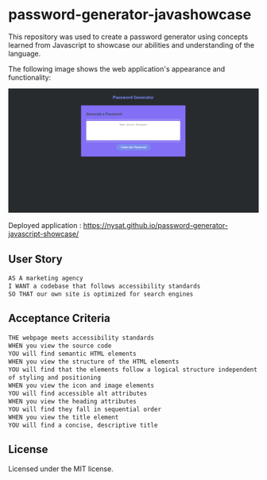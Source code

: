 # password-generator-javashowcase
This repository was used to create a password generator using concepts learned from Javascript to showcase our abilities and understanding of the language. 

The following image shows the web application's appearance and functionality:

![Alt text](./assets/password-gen-webpage.png)

 Deployed application : https://nysat.github.io/password-generator-javascript-showcase/






## User Story
```
AS A marketing agency
I WANT a codebase that follows accessibility standards
SO THAT our own site is optimized for search engines
```

## Acceptance Criteria

```
THE webpage meets accessibility standards
WHEN you view the source code
YOU will find semantic HTML elements
WHEN you view the structure of the HTML elements
YOU will find that the elements follow a logical structure independent of styling and positioning
WHEN you view the icon and image elements
YOU will find accessible alt attributes
WHEN you view the heading attributes
YOU will find they fall in sequential order
WHEN you view the title element
YOU will find a concise, descriptive title
```
## License

Licensed under the MIT license.

